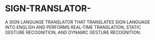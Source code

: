 # SIGN-TRANSLATOR-
A SIGN LANGUAGE TRANSLATOR THAT TRANSLATES SIGN LANGUAGE INTO ENGLISH AND PERFORMS REAL-TIME TRANSLATION, STATIC GESTURE RECOGNITION, AND DYNAMIC GESTURE RECOGNITION.
